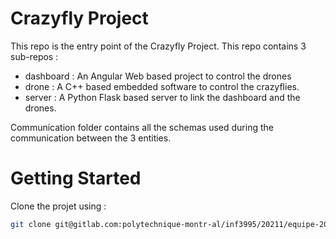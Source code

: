 # Crazyfly Project

This repo is the entry point of the Crazyfly Project. This repo contains 3 sub-repos :
* dashboard : An Angular Web based project to control the drones
* drone : A C++ based embedded software to control the crazyflies. 
* server : A Python Flask based server to link the dashboard and the drones.

Communication folder contains all the schemas used during the communication between the 3 entities.

# Getting Started

Clone the projet using :

```bash
git clone git@gitlab.com:polytechnique-montr-al/inf3995/20211/equipe-203/crazyfly-project.git --recurse && cd crazyfly-project/dashboard && git checkout master && cd ../drone && git checkout master && cd ../server && git checkout master
```